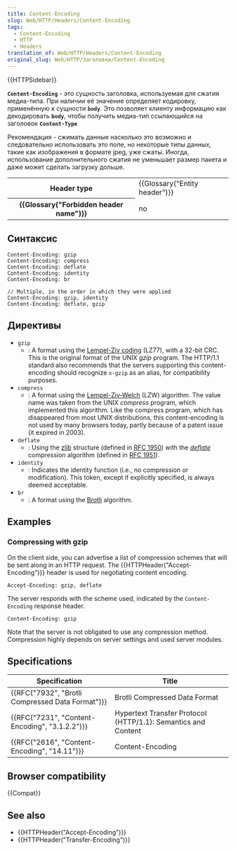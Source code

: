 ```yaml
---
title: Content-Encoding
slug: Web/HTTP/Headers/Content-Encoding
tags:
  - Content-Encoding
  - HTTP
  - Headers
translation_of: Web/HTTP/Headers/Content-Encoding
original_slug: Web/HTTP/Заголовки/Content-Encoding
---
```


{{HTTPSidebar}}

**`Content-Encoding`** - это сущность заголовка, используемая для сжатия медиа-типа. При наличии её значение определяет кодировку, применённую к сущности **`body`**. Это позволяет клиенту информацию как декодировать **`body`**, чтобы получить медиа-тип ссылающийся на заголовок **`Content-Type`**

Рекомендация - сжимать данные насколько это возможно и следовательно использовать это поле, но некоторые типы данных, такие как изображения в формате jpeg, уже сжаты. Иногда, использование дополнительного сжатия не уменьшает размер пакета и даже может сделать загрузку дольше.

<table class="properties">
  <tbody>
    <tr>
      <th scope="row">Header type</th>
      <td>{{Glossary("Entity header")}}</td>
    </tr>
    <tr>
      <th scope="row">{{Glossary("Forbidden header name")}}</th>
      <td>no</td>
    </tr>
  </tbody>
</table>

## Синтаксис

```
Content-Encoding: gzip
Content-Encoding: compress
Content-Encoding: deflate
Content-Encoding: identity
Content-Encoding: br

// Multiple, in the order in which they were applied
Content-Encoding: gzip, identity
Content-Encoding: deflate, gzip
```

## Директивы

- `gzip`
  - : A format using the [Lempel-Ziv coding](http://en.wikipedia.org/wiki/LZ77_and_LZ78#LZ77) (LZ77), with a 32-bit CRC. This is the original format of the UNIX _gzip_ program. The HTTP/1.1 standard also recommends that the servers supporting this content-encoding should recognize `x-gzip` as an alias, for compatibility purposes.
- `compress`
  - : A format using the [Lempel-Ziv-Welch](http://en.wikipedia.org/wiki/LZW) (LZW) algorithm. The value name was taken from the UNIX _compress_ program, which implemented this algorithm. Like the compress program, which has disappeared from most UNIX distributions, this content-encoding is not used by many browsers today, partly because of a patent issue (it expired in 2003).
- `deflate`
  - : Using the [zlib](http://en.wikipedia.org/wiki/Zlib) structure (defined in [RFC 1950](http://tools.ietf.org/html/rfc1950)) with the [_deflate_](http://en.wikipedia.org/wiki/DEFLATE) compression algorithm (defined in [RFC 1951](http://tools.ietf.org/html/rfc1951)).
- `identity`
  - : Indicates the identity function (i.e., no compression or modification). This token, except if explicitly specified, is always deemed acceptable.
- `br`
  - : A format using the [Brotli](https://en.wikipedia.org/wiki/Brotli) algorithm.

## Examples

### Compressing with gzip

On the client side, you can advertise a list of compression schemes that will be sent along in an HTTP request. The {{HTTPHeader("Accept-Encoding")}} header is used for negotiating content encoding.

```
Accept-Encoding: gzip, deflate
```

The server responds with the scheme used, indicated by the `Content-Encoding` response header.

```
Content-Encoding: gzip
```

Note that the server is not obligated to use any compression method. Compression highly depends on server settings and used server modules.

## Specifications

| Specification                                    | Title                                                         |
| ------------------------------------------------ | ------------------------------------------------------------- |
| {{RFC("7932", "Brotli Compressed Data Format")}} | Brotli Compressed Data Format                                 |
| {{RFC("7231", "Content-Encoding", "3.1.2.2")}}   | Hypertext Transfer Protocol (HTTP/1.1): Semantics and Content |
| {{RFC("2616", "Content-Encoding", "14.11")}}     | Content-Encoding                                              |

## Browser compatibility

{{Compat}}

## See also

- {{HTTPHeader("Accept-Encoding")}}
- {{HTTPHeader("Transfer-Encoding")}}
